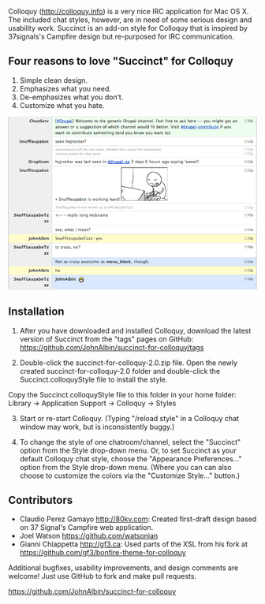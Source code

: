 Colloquy (<http://colloquy.info>) is a very nice IRC application for Mac OS X. The included chat styles, however, are in need of some serious design and usability work. Succinct is an add-on style for Colloquy that is inspired by 37signals's Campfire design but re-purposed for IRC communication.


Four reasons to love "Succinct" for Colloquy
--------------------------------------------

1. Simple clean design.
2. Emphasizes what you need.
3. De-emphasizes what you don’t.
4. Customize what you hate.

<img src="https://github.com/JohnAlbin/succinct-for-colloquy/raw/master/screenshot.png" width="800" alt="Screenshot" />


Installation
------------

1. After you have downloaded and installed Colloquy, download the latest version of Succinct from the "tags" pages on GitHub:
   https://github.com/JohnAlbin/succinct-for-colloquy/tags

2. Double-click the succinct-for-colloquy-2.0.zip file. Open the newly created succinct-for-colloquy-2.0 folder and double-click the Succinct.colloquyStyle file to install the style.

Copy the Succinct.colloquyStyle file to this folder in your home folder:
     Library -> Application Support -> Colloquy -> Styles

3. Start or re-start Colloquy. (Typing "/reload style" in a Colloquy chat window may work, but is inconsistently buggy.)

4. To change the style of one chatroom/channel, select the "Succinct" option from the Style drop-down menu. Or, to set Succinct as your default Colloquy chat style, choose the "Appearance Preferences..." option from the Style drop-down menu. (Where you can can also choose to customize the colors via the "Customize Style..." button.)


Contributors
------------

* Claudio Perez Gamayo <http://80kv.com>: Created first-draft design based on 37 Signal's Campfire web application.
* Joel Watson <https://github.com/watsonian>
* Gianni Chiappetta <http://gf3.ca>: Used parts of the XSL from his fork at <https://github.com/gf3/bonfire-theme-for-colloquy>

Additional bugfixes, usability improvements, and design comments are
welcome! Just use GitHub to fork and make pull requests.

<https://github.com/JohnAlbin/succinct-for-colloquy>
